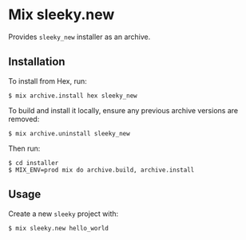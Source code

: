 # Mix sleeky.new

Provides `sleeky_new` installer as an archive.

## Installation

To install from Hex, run:

    $ mix archive.install hex sleeky_new

To build and install it locally, ensure any previous archive versions are removed:

    $ mix archive.uninstall sleeky_new

Then run:

    $ cd installer
    $ MIX_ENV=prod mix do archive.build, archive.install

## Usage

Create a new `sleeky` project with:

    $ mix sleeky.new hello_world
